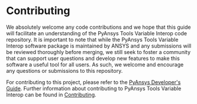 # Contributing

We absolutely welcome any code contributions and we hope that this
guide will facilitate an understanding of the PyAnsys Tools Variable
Interop code repository. It is important to note that while the
PyAnsys Tools Variable Interop software package is maintained by
ANSYS and any submissions will be reviewed thoroughly before merging,
we still seek to foster a community that can support user questions
and develop new features to make this software a useful tool for all
users. As such, we welcome and encourage any questions or submissions
to this repository.

For contributing to this project, please refer to the [PyAnsys Developer's Guide].
Further information about contributing to PyAnsys Tools Variable Interop
can be found in [Contributing].

[PyAnsys Developer's Guide]: https://dev.docs.pyansys.com/index.html
[Contributing]: https://variableinterop.docs.pyansys.com/dev/contributing.html

